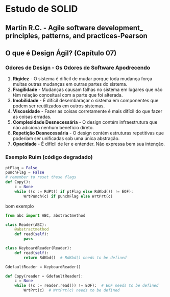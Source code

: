 # Estudo de SOLID

## Martin R.C. - Agile software development_ principles, patterns, and practices-Pearson
## O que é Design Ágil? (Capítulo 07)

### Odores de Design - Os Odores de Software Apodrecendo

1. **Rigidez** - O sistema é difícil de mudar porque toda mudança força muitas outras mudanças em outras partes do sistema.
2. **Fragilidade** - Mudanças causam falhas no sistema em lugares que não têm relação conceitual com a parte que foi alterada.
3. **Imobilidade** - É difícil desembaraçar o sistema em componentes que podem ser reutilizados em outros sistemas.
4. **Viscosidade** - Fazer as coisas corretamente é mais difícil do que fazer as coisas erradas.
5. **Complexidade Desnecessária** - O design contém infraestrutura que não adiciona nenhum benefício direto.
6. **Repetição Desnecessária** - O design contém estruturas repetitivas que poderiam ser unificadas sob uma única abstração.
7. **Opacidade** - É difícil de ler e entender. Não expressa bem sua intenção.

### Exemplo Ruim (código degradado)


```python
ptFlag = False
punchFlag = False
# remember to reset these flags
def Copy():
    c = None
    while ((c := RdPt() if ptFlag else RdKbd()) != EOF):
        WrtPunch(c) if punchFlag else WrtPrt(c)
```

bom exemplo

```python
from abc import ABC, abstractmethod

class Reader(ABC):
    @abstractmethod
    def read(self):
        pass

class KeyboardReader(Reader):
    def read(self):
        return RdKbd()  # RdKbd() needs to be defined

GdefaultReader = KeyboardReader()

def Copy(reader = GdefaultReader):
    c = None
    while ((c := reader.read()) != EOF):  # EOF needs to be defined
        WrtPrt(c)  # WrtPrt(c) needs to be defined
```
